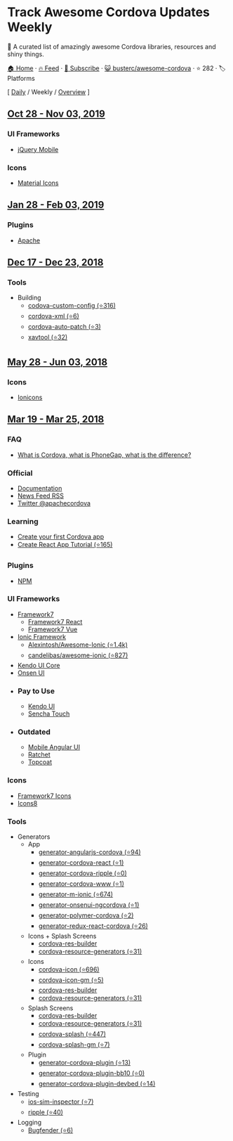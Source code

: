 # Track Awesome Cordova Updates Weekly

:iphone: A curated list of amazingly awesome Cordova libraries, resources and shiny things.

[🏠 Home](/README.md) · [🔥 Feed](https://test.trackawesomelist.com/busterc/awesome-cordova/week/feed.xml) · [📮 Subscribe](https://trackawesomelist.us17.list-manage.com/subscribe?u=d2f0117aa829c83a63ec63c2f&id=36a103854c) · [😺 busterc/awesome-cordova](https://github.com/busterc/awesome-cordova/blob/master/README.md) · ⭐ 282 · 🏷️ Platforms

[ [Daily](/content/busterc/awesome-cordova/README.md) / Weekly / [Overview](/content/busterc/awesome-cordova/readme/README.md) ]



## [Oct 28 - Nov 03, 2019](/content/2019/43/README.md)

### UI Frameworks

*   [jQuery Mobile](https://jquerymobile.com/)

### Icons

*   [Material Icons](https://material.io/resources/icons/)

## [Jan 28 - Feb 03, 2019](/content/2019/4/README.md)

### Plugins

*   [Apache](https://cordova.apache.org/plugins/)

## [Dec 17 - Dec 23, 2018](/content/2018/51/README.md)

### Tools

*   Building
    *   [codova-custom-config (⭐316)](https://github.com/dpa99c/cordova-custom-config)
    *   [cordova-xml (⭐6)](https://github.com/mifi/cordova-xml)
    *   [cordova-auto-patch (⭐3)](https://github.com/alexshevch/cordova-auto-patch)
    *   [xavtool (⭐32)](https://github.com/gabrielrobert/xavtool)

## [May 28 - Jun 03, 2018](/content/2018/22/README.md)

### Icons

*   [Ionicons](https://ionicons.com/)

## [Mar 19 - Mar 25, 2018](/content/2018/12/README.md)

### FAQ

*   [What is Cordova, what is PhoneGap, what is the difference?](https://blog.ionicframework.com/what-is-cordova-phonegap/)

### Official

*   [Documentation](https://cordova.apache.org/docs/en/latest/)
*   [News Feed RSS](https://cordova.apache.org/feed.xml)
*   [Twitter @apachecordova](https://twitter.com/apachecordova)

### Learning

*   [Create your first Cordova app](https://cordova.apache.org/docs/en/latest/guide/cli/index.html)
*   [Create React App Tutorial (⭐165)](https://github.com/johnkmzhou/cordova-create-react-app)

### Plugins

*   [NPM](https://www.npmjs.com/search?q=cordova-plugin)

### UI Frameworks

*   [Framework7](https://framework7.io)
    *   [Framework7 React](https://framework7.io/react/)
    *   [Framework7 Vue](https://framework7.io/vue/)
*   [Ionic Framework](https://ionicframework.com/)
    *   [Alexintosh/Awesome-Ionic (⭐1.4k)](https://github.com/Alexintosh/Awesome-Ionic)
    *   [candelibas/awesome-ionic (⭐827)](https://github.com/candelibas/awesome-ionic)
*   [Kendo UI Core](https://www.telerik.com/kendo-ui/open-source-core)
*   [Onsen UI](https://onsen.io/)
*   ### Pay to Use
    *   [Kendo UI](https://www.telerik.com/kendo-ui)
    *   [Sencha Touch](https://www.sencha.com/products/touch/)
*   ### Outdated
    *   [Mobile Angular UI](http://mobileangularui.com/)
    *   [Ratchet](http://goratchet.com/)
    *   [Topcoat](http://topcoat.io/)

### Icons

*   [Framework7 Icons](https://framework7.io/icons/)
*   [Icons8](https://icons8.com/)

### Tools

*   Generators
    *   App
        *   [generator-angularjs-cordova (⭐94)](https://github.com/keshavos/generator-angularjs-cordova)
        *   [generator-cordova-react (⭐1)](https://github.com/jackong/generator-cordova-react)
        *   [generator-cordova-ripple (⭐0)](https://github.com/keunlee/generator-cordova-ripple)
        *   [generator-cordova-www (⭐1)](https://github.com/busterc/generator-cordova-www)
        *   [generator-m-ionic (⭐674)](https://github.com/mwaylabs/generator-m-ionic)
        *   [generator-onsenui-ngcordova (⭐1)](https://github.com/healthonnet/generator-onsenui-ngcordova)
        *   [generator-polymer-cordova (⭐2)](https://github.com/emoriarty/generator-polymer-cordova)
        *   [generator-redux-react-cordova (⭐26)](https://github.com/zmeecer/generator-redux-react-cordova)
    *   Icons + Splash Screens
        *   [cordova-res-builder](https://github.com/mettbox/cordova-res-builder)
        *   [cordova-resource-generators (⭐31)](https://github.com/busterc/cordova-resource-generators)
    *   Icons
        *   [cordova-icon (⭐696)](https://github.com/AlexDisler/cordova-icon)
        *   [cordova-icon-gm (⭐5)](https://github.com/disusered/cordova-icon-gm)
        *   [cordova-res-builder](https://github.com/mettbox/cordova-res-builder)
        *   [cordova-resource-generators (⭐31)](https://github.com/busterc/cordova-resource-generators)
    *   Splash Screens
        *   [cordova-res-builder](https://github.com/mettbox/cordova-res-builder)
        *   [cordova-resource-generators (⭐31)](https://github.com/busterc/cordova-resource-generators)
        *   [cordova-splash (⭐447)](https://github.com/AlexDisler/cordova-splash)
        *   [cordova-splash-gm (⭐7)](https://github.com/disusered/cordova-splash-gm)
    *   Plugin
        *   [generator-cordova-plugin (⭐13)](https://github.com/lholmquist/generator-cordova-plugin)
        *   [generator-cordova-plugin-bb10 (⭐0)](https://github.com/blackberry/generator-cordova-plugin-bb10)
        *   [generator-cordova-plugin-devbed (⭐14)](https://github.com/sony/generator-cordova-plugin-devbed)
*   Testing
    *   [ios-sim-inspector (⭐7)](https://github.com/busterc/profiles/blob/master/osx/sources/ios-sim-inspector)
    *   [ripple (⭐40)](https://github.com/ripple-emulator/ripple)
*   Logging
    *   [Bugfender (⭐6)](https://github.com/bugfender/cordova-plugin-bugfender)